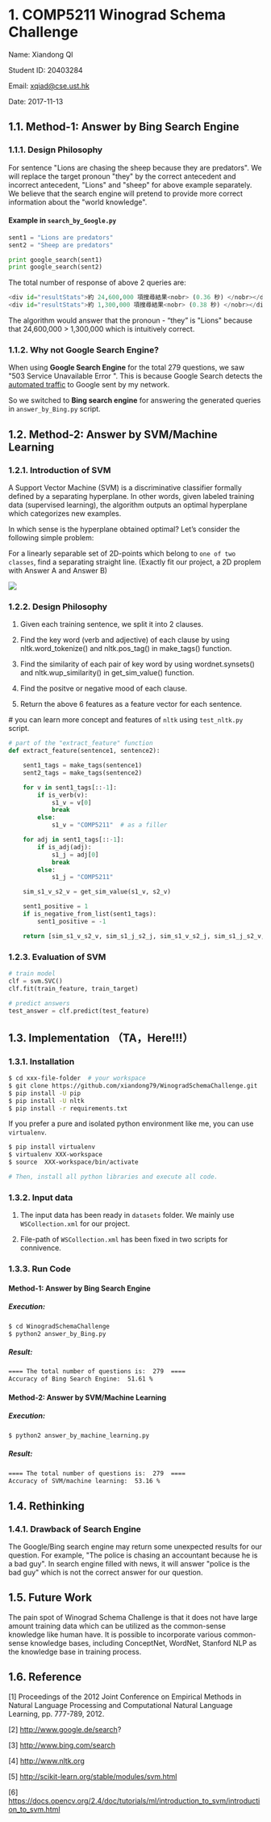 # 1. COMP5211 Winograd Schema Challenge

Name: Xiandong QI

Student ID: 20403284

Email: xqiad@cse.ust.hk

Date: 2017-11-13

## 1.1. Method-1: Answer by Bing Search Engine

### 1.1.1. Design Philosophy

For sentence "Lions are chasing the sheep because they are predators". We will replace the target pronoun "they" by the correct antecedent and incorrect antecedent, "Lions" and "sheep" for above example separately. We believe that the search engine will pretend to provide more correct information about the "world knowledge".

#### Example in `search_by_Google.py`

```python
sent1 = "Lions are predators"
sent2 = "Sheep are predators"

print google_search(sent1)
print google_search(sent2)
```

The total number of response of above 2 queries are:

```python
<div id="resultStats">約 24,600,000 項搜尋結果<nobr> (0.36 秒) </nobr></div>
<div id="resultStats">約 1,300,000 項搜尋結果<nobr> (0.38 秒) </nobr></div>
```

The algorithm would answer that the pronoun - “they” is "Lions" because that 24,600,000 > 1,300,000 which is intuitively correct. 



### 1.1.2. Why not Google Search Engine?

When using **Google Search Engine** for the total 279 questions, we saw "503 Service Unavailable Error ". This is because Google Search detects the [automated traffic](https://support.google.com/websearch/answer/86640?hl=en) to Google sent by my network. 

So we switched to **Bing search engine** for answering the generated queries in `answer_by_Bing.py` script.



## 1.2. Method-2: Answer by SVM/Machine Learning

### 1.2.1. Introduction of SVM 

A Support Vector Machine (SVM) is a discriminative classifier formally defined by a separating hyperplane. In other words, given labeled training data (supervised learning), the algorithm outputs an optimal hyperplane which categorizes new examples.

In which sense is the hyperplane obtained optimal? Let’s consider the following simple problem:

For a linearly separable set of 2D-points which belong to `one of two classes`, find a separating straight line. (Exactly fit our project, a 2D proplem with Answer A and Answer B)

![](https://docs.opencv.org/2.4/_images/separating-lines.png)


### 1.2.2. Design Philosophy

1. Given each training sentence, we split it into 2 clauses.

2. Find the key word (verb and adjective) of each clause by using nltk.word\_tokenize() and nltk.pos_tag() in make\_tags() function. 

3. Find the similarity of each pair of key word by using wordnet.synsets() and nltk.wup\_similarity() in get\_sim\_value() function. 

4. Find the positve or negative mood of each clause.

5. Return the above 6 features as a feature vector for each sentence.

\# you can learn more concept and features of `nltk` using `test_nltk.py` script.

```python
# part of the "extract_feature" function
def extract_feature(sentence1, sentence2):

    sent1_tags = make_tags(sentence1)
    sent2_tags = make_tags(sentence2)

    for v in sent1_tags[::-1]:
        if is_verb(v):
            s1_v = v[0]
            break
        else:
            s1_v = "COMP5211"  # as a filler

    for adj in sent1_tags[::-1]:
        if is_adj(adj):
            s1_j = adj[0]
            break
        else:
            s1_j = "COMP5211"

    sim_s1_v_s2_v = get_sim_value(s1_v, s2_v)

    sent1_positive = 1
    if is_negative_from_list(sent1_tags):
        sent1_positive = -1

    return [sim_s1_v_s2_v, sim_s1_j_s2_j, sim_s1_v_s2_j, sim_s1_j_s2_v, sent1_positive, sent2_positive]
```

### 1.2.3. Evaluation of SVM

```python
# train model
clf = svm.SVC()
clf.fit(train_feature, train_target)

# predict answers
test_answer = clf.predict(test_feature)

```


## 1.3. Implementation （TA，Here!!!）


### 1.3.1. Installation

```bash
$ cd xxx-file-folder  # your workspace
$ git clone https://github.com/xiandong79/WinogradSchemaChallenge.git
$ pip install -U pip
$ pip install -U nltk
$ pip install -r requirements.txt 
```

If you prefer a pure and isolated python environment like me, you can use `virtualenv`.

```bash
$ pip install virtualenv
$ virtualenv XXX-workspace
$ source  XXX-workspace/bin/activate

# Then, install all python libraries and execute all code.
```

### 1.3.2. Input data


1. The input data has been ready in `datasets` folder. We mainly use `WSCollection.xml` for our project.

2. File-path of `WSCollection.xml` has been fixed in two scripts for connivence.


### 1.3.3. Run Code

#### Method-1: Answer by Bing Search Engine

##### Execution:

```bash
$ cd WinogradSchemaChallenge
$ python2 answer_by_Bing.py

```
##### Result:

```bash
==== The total number of questions is:  279  ====
Accuracy of Bing Search Engine:  51.61 %
```


#### Method-2: Answer by SVM/Machine Learning

##### Execution:

```bash
$ python2 answer_by_machine_learning.py

```

##### Result:

```bash
==== The total number of questions is:  279  ====
Accuracy of SVM/machine learning:  53.16 %
```


## 1.4. Rethinking

### 1.4.1. Drawback of Search Engine

The Google/Bing search engine may return some unexpected results for our question. For example, "The police is chasing an accountant because he is a bad guy". In search engine filled with news, it will answer "police is the bad guy" which is not the correct answer for our question.


## 1.5. Future Work
The pain spot of Winograd Schema Challenge is that it does not have large amount training data which can be utilized as the common-sense knowledge like human have. It is possible to incorporate various common-sense knowledge bases, including ConceptNet, WordNet, Stanford NLP as the knowledge base in training process. 

## 1.6. Reference

[1] Proceedings of the 2012 Joint Conference on Empirical Methods in Natural Language Processing and Computational Natural Language Learning, pp. 777-789, 2012.

[2] http://www.google.de/search?

[3] http://www.bing.com/search

[4] http://www.nltk.org

[5] http://scikit-learn.org/stable/modules/svm.html

[6] https://docs.opencv.org/2.4/doc/tutorials/ml/introduction_to_svm/introduction_to_svm.html


